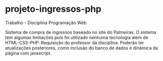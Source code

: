 # projeto-ingressos-php
Trabalho - Disciplina Programação Web

Sistema de compra de ingressos baseado no site do Palmeiras.
O sistema tem algumas limitações pois foi utilizado nenhuma tecnologia além de HTML-CSS-PHP. Requisição do professor da disciplina.
Poderão ter atualizações posteriores, como inclusão do banco de dados e dinâmica da página com javascript.
